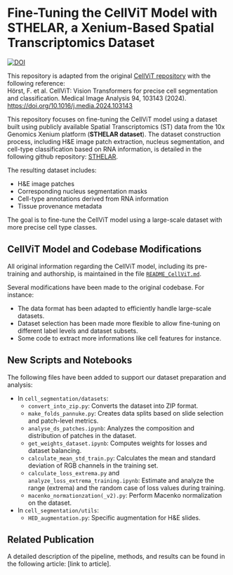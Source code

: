 # Fine-Tuning the CellViT Model with STHELAR, a Xenium-Based Spatial Transcriptomics Dataset

<p>
    <a href="https://doi.org/10.5281/zenodo.15849397"><img src="https://zenodo.org/badge/1015304513.svg" alt="DOI"></a>
</p>

This repository is adapted from the original [CellViT repository](https://github.com/TIO-IKIM/CellViT) with the following reference:  
Hörst, F. et al. CellViT: Vision Transformers for precise cell segmentation and classification. Medical Image Analysis 94, 103143 (2024). https://doi.org/10.1016/j.media.2024.103143

This repository focuses on fine-tuning the CellViT model using a dataset built using publicly available Spatial Transcriptomics (ST) data from the 10x Genomics Xenium platform (**STHELAR dataset**). The dataset construction process, including H&E image patch extraction, nucleus segmentation, and cell-type classification based on RNA information, is detailed in the following github repository: [STHELAR](https://github.com/MICS-Lab/STHELAR).  

The resulting dataset includes:  
- H&E image patches
- Corresponding nucleus segmentation masks
- Cell-type annotations derived from RNA information
- Tissue provenance metadata

The goal is to fine-tune the CellViT model using a large-scale dataset with more precise cell type classes.

## CellViT Model and Codebase Modifications

All original information regarding the CellViT model, including its pre-training and authorship, is maintained in the file [`README_CellViT.md`](README_CellViT.md).

Several modifications have been made to the original codebase. For instance:
- The data format has been adapted to efficiently handle large-scale datasets.
- Dataset selection has been made more flexible to allow fine-tuning on different label levels and dataset subsets.
- Some code to extract more informations like cell features for instance.

## New Scripts and Notebooks

The following files have been added to support our dataset preparation and analysis:

- In `cell_segmentation/datasets`:
    - `convert_into_zip.py`: Converts the dataset into ZIP format.
    - `make_folds_pannuke.py`: Creates data splits based on slide selection and patch-level metrics.
    - `analyse_ds_patches.ipynb`: Analyzes the composition and distribution of patches in the dataset.
    - `get_weights_dataset.ipynb`: Computes weights for losses and dataset balancing.
    - `calculate_mean_std_train.py`: Calculates the mean and standard deviation of RGB channels in the training set.
    - `calculate_loss_extrema.py` and `analyze_loss_extrema_training.ipynb`: Estimate and analyze the range (extrema) and the random case of loss values during training.
    - `macenko_normationzation(_v2).py`: Perform Macenko normalization on the dataset.
- In `cell_segmentation/utils`:
    - `HED_augmentation.py`: Specific augmentation for H&E slides.

## Related Publication

A detailed description of the pipeline, methods, and results can be found in the following article: [link to article].